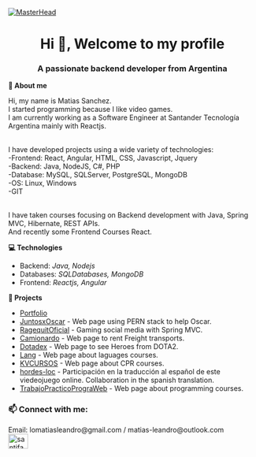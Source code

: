 <!--### Hi there


**Pewmafe/Pewmafe** is a ✨ _special_ ✨ repository because its `README.md` (this file) appears on your GitHub profile.

Here are some ideas to get you started:

- 🔭 I’m currently working on ...
- 🌱 I’m currently learning ...
- 👯 I’m looking to collaborate on ...
- 🤔 I’m looking for help with ...
- 💬 Ask me about ...
- 📫 How to reach me: ...
- 😄 Pronouns: ...
- ⚡ Fun fact: ... -->
[![MasterHead](https://raw.githubusercontent.com/anaskhan28/anaskhan28/97af057431c7c9ceca349095ef4e5d065c01f0d4/Assest/header_.png)](https://santiagofagliano.netlify.app/)

<h1 align="center">Hi 👋, Welcome to my profile</h1>
<h3 align="center">A passionate backend developer from Argentina</h3>

<strong>💬 About me</strong>
<p align="left">
Hi, my name is Matias Sanchez.<br>
I started programming because I like video games.<br>
I am currently working as a Software Engineer at Santander Tecnología Argentina mainly with Reactjs.<br><br>

I have developed projects using a wide variety of technologies:<br>
-Frontend: React, Angular, HTML, CSS, Javascript, Jquery<br>
-Backend: Java, NodeJS, C#, PHP<br>
-Database: MySQL, SQLServer, PostgreSQL, MongoDB<br>
-OS: Linux, Windows<br>
-GIT<br><br>

I have taken courses focusing on Backend development with Java, Spring MVC, Hibernate, REST APIs.<br>
And recently some Frontend Courses React.
</p>


  <strong>💻 Technologies </strong>

- Backend: <em>Java, Nodejs</em>
- Databases: <em>SQLDatabases, MongoDB</em>
- Frontend: <em>Reactjs, Angular</em>

<strong>🔭 Projects</strong>

- [Portfolio](https://pewmafe.github.io/Portfolio2022/index.html)
- [JuntosxOscar](https://github.com/Pewmafe/rifasApp) - Web page using PERN stack to help Oscar.
- [RagequitOficial](https://github.com/Pewmafe/RagequitOficial) - Gaming social media with Spring MVC.
- [Camionardo](https://github.com/Pewmafe/TpWeb2-Final) - Web page to rent Freight transports.
- [Dotadex](https://github.com/Pewmafe/dotadex) - Web page to see Heroes from DOTA2.
- [Lang](https://github.com/Pewmafe/Final-Interfaces) - Web page about laguages courses.
- [KVCURSOS](https://github.com/Pewmafe/KVCURSOS) - Web page about CPR courses.
- [hordes-loc](https://github.com/Pewmafe/hordes-loc) - Participación en la traducción al español de este viedeojuego online. Collaboration in the spanish translation.
- [TrabajoPracticoPrograWeb](https://github.com/Pewmafe/TrabajoPracticoPrograWeb) - Web page about programming courses.

<h3 align="left">📫 Connect with me:</h3>
<p align="left">
Email: lomatiasleandro@gmail.com / matias-leandro@outlook.com <br>
<a href="https://www.linkedin.com/in/mat%C3%ADas-sanchez/" target="blank"><img align="center" src="https://raw.githubusercontent.com/rahuldkjain/github-profile-readme-generator/master/src/images/icons/Social/linked-in-alt.svg" alt="santifagliano" height="30" width="40" /></a>
</p>
